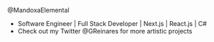@MandoxaElemental
- Software Engineer | Full Stack Developer | Next.js | React.js | C#
- Check out my Twitter @GReinares for more artistic projects

<!---
MandoxaElemental/MandoxaElemental is a ✨ special ✨ repository because its `README.md` (this file) appears on your GitHub profile.
You can click the Preview link to take a look at your changes.
--->
